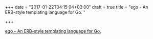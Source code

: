 +++
date = "2017-01-22T04:15:04+03:00"
draft = true
title = "ego - An ERB-style templating language for Go. "

+++

<p><a href="https://t.co/CUpAeBxYta">ego - An ERB-style templating language for Go. </a></p>
